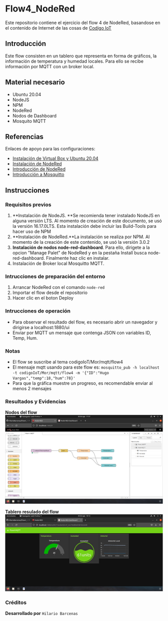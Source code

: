 # Flow4_NodeRed
Este repositorio contiene el ejercicio del flow 4 de NodeRed, basandose en el contenido de Internet de las cosas de [Codigo IoT](http://edu.codigoiot.com "Codigo IoT")

## Introducción
Este flow consisten en un tablero que representa en forma de gráficos,  la información de temperatura y humedad locales. Para ello se recibe información por MQTT con un broker local.
## Material necesario
- Ubuntu 20.04
- NodeJS
 - NPM
 - NodeRed
 - Nodos de Dashboard
- Mosquito MQTT

## Referencias
Enlaces de apoyo para las configuraciones:
- [Instalación de Virtual Box y Ubuntu 20.04](https://edu.codigoiot.com/course/view.php?id=812 "nstalación de Virtual Box y Ubuntu 20.04")
- [Instalación de NodeRed](https://edu.codigoiot.com/course/view.php?id=817 "Instalación de NodeRed")
- [Introducción de NodeRed](https://edu.codigoiot.com/course/view.php?id=278 "Introducción de NodeRed")
- [Introducción a Mosquitto](https://edu.codigoiot.com/course/view.php?id=851 "Introducción a Mosquitto")

## Instrucciones
### Requisitos previos
1. **Instalación de NodeJS. **Se recomienda tener instalado NodeJS en alguna versión LTS. Al momento de creación de este documento, se usó la versión 16.17.0LTS. Esta instalación debe incluir las Build-Tools para hacer uso de NPM
2. **Instalación de NodeRed.**La instalación se realiza por NPM. Al momento de la creación de este contenido, se usó la versión 3.0.2
3. **Instalación de nodos node-red-dashboard**. Para ello, dirigete a la opcion "Manage Palet" de NodeRed y en la pestaña Install busca node-red-dashboard. Finalmente haz clic en instalar.
4. Instalación de Broker local Mosquitto MQTT.

### Intrucciones de preparación del entorno
1. Arrancar NodeRed con el comando `node-red`
2. Importar el flow desde el repositorio
3. Hacer clic en el boton Deploy

### Intrucciones de operación
- Para observar el resultado del flow, es necesario abrir un navegador  y dirigirse a localhost:1880/ui
- Enviar por MQTT un mensaje que contenga JSON con variables ID, Temp, Hum.

### Notas
- El flow se suscribe al tema codigoIoT/Mor/mqtt/flow4
- El mensaje mqtt usando para este flow es: `mosquitto_pub -h localhost -t codigoIoT/Mor/mqtt/flow4 -m '{"ID":"Hugo Vargas","temp":18,"hum":78}'`
- Para que la gráfica muestre un progreso, es recomendable enviar al menos 2 mensajes
### Resultados y Evidencias
**Nodos del flow**
![](https://github.com/HilarioBarcenas/flow4_NodeRed/blob/main/NodosFlow4.png?raw=true)

**Tablero resulado del flow**
![](https://github.com/HilarioBarcenas/flow4_NodeRed/blob/main/Dashboard.png?raw=true)

### Créditos
**Desarrollado por** `Hilario Barcenas`
